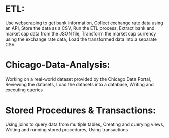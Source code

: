 # ETL: 
Use webscraping to get bank information, Collect exchange rate data using an API, Store the data as a CSV, Run the ETL process, Extract bank and market cap data from the JSON file, Transform the market cap currency using the exchange rate data, Load the transformed data into a separate CSV
# Chicago-Data-Analysis: 
Working on a real-world dataset provided by the Chicago Data Portal, Reviewing the datasets, Load the datasets into a database, Writing and executing queries
# Stored Procedures & Transactions: 
Using joins to query data from multiple tables, Creating and querying views, Writing and running stored procedures, Using transactions
